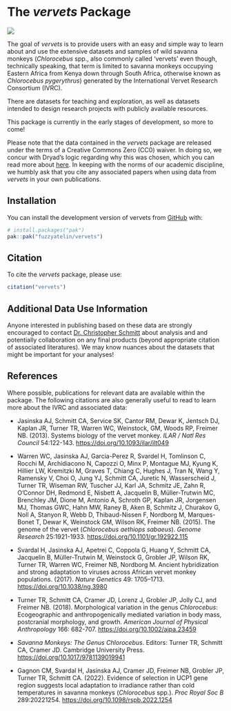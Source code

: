 
<!-- README.md is generated from README.Rmd. Please edit that file -->

# The *vervets* Package

<!-- badges: start -->
<!-- badges: end -->

![](img/humbert_soetdoring.png)

The goal of *vervets* is to provide users with an easy and simple way to
learn about and use the extensive datasets and samples of wild savanna
monkeys (*Chlorocebus* spp., also commonly called ‘vervets’ even though,
technically speaking, that term is limited to savanna monkeys occupying
Eastern Africa from Kenya down through South Africa, otherwise known as
*Chlorocebus pygerythrus*) generated by the International Vervet
Research Consortium (IVRC).

There are datasets for teaching and exploration, as well as datasets
intended to design research projects with publicly available resources.

This package is currently in the early stages of development, so more to
come!

Please note that the data contained in the *vervets* package are
released under the terms of a Creative Commons Zero (CC0) waiver. In
doing so, we concur with Dryad’s logic regarding why this was chosen,
which you can read more about
[here](https://blog.datadryad.org/2011/10/05/why-does-dryad-use-cc0/).
In keeping with the norms of our academic discipline, we humbly ask that
you cite any associated papers when using data from *vervets* in your
own publications.

## Installation

You can install the development version of vervets from
[GitHub](https://github.com/) with:

``` r
# install.packages("pak")
pak::pak("fuzzyatelin/vervets")
```

## Citation

To cite the *vervets* package, please use:

``` r
citation("vervets")
```

## Additional Data Use Information

Anyone interested in publishing based on these data are strongly
encouraged to contact [Dr. Christopher
Schmitt](https://www.evopropinquitous.net) about analysis and and
potentially collaboration on any final products (beyond appropriate
citation of associated literatures). We may know nuances about the
datasets that might be important for your analyses!

## References

Where possible, publications for relevant data are available within the
package. The following citations are also generally useful to read to
learn more about the IVRC and associated data:

- Jasinska AJ, Schmitt CA, Service SK, Cantor RM, Dewar K, Jentsch DJ,
  Kaplan JR, Turner TR, Warren WC, Weinstock, GM, Woods RP, Freimer NB.
  (2013). Systems biology of the vervet monkey. *ILAR / Natl Res
  Council* 54:122-143. <https://doi.org/10.1093/ilar/ilt049>

- Warren WC, Jasinska AJ, Garcia-Perez R, Svardel H, Tomlinson C, Rocchi
  M, Archidiacono N, Capozzi O, Minx P, Montague MJ, Kyung K, Hillier
  LW, Kremitzki M, Graves T, Chiang C, Hughes J, Tran N, Wang Y,
  Ramensky V, Choi O, Jung YJ, Schmitt CA, Juretic N, Wasserscheid J,
  Turner TR, Wiseman RW, Tuscher JJ, Karl JA, Schmitz JE, Zahn R,
  O’Connor DH, Redmond E, Nisbett A, Jacquelin B, Müller-Trutwin MC,
  Brenchley JM, Dione M, Antonio A, Schroth GP, Kaplan JR, Jorgensen MJ,
  Thomas GWC, Hahn MW, Raney B, Aken B, Schmitz J, Churakov G, Noll A,
  Stanyon R, Webb D, Thibaud-Nissen F, Nordborg M, Marques-Bonet T,
  Dewar K, Weinstock GM, Wilson RK, Freimer NB. (2015). The genome of
  the vervet (*Chlorocebus aethiops sabaeus*). *Genome Research*
  25:1921-1933. <https://doi.org/10.1101/gr.192922.115>

- Svardal H, Jasinska AJ, Apetrei C, Coppola G, Huang Y, Schmitt CA,
  Jacquelin B, Müller-Trutwin M, Weinstock G, Grobler JP, Wilson RK,
  Turner TR, Warren WC, Freimer NB, Nordborg M. Ancient hybridization
  and strong adaptation to viruses across African vervet monkey
  populations. (2017). *Nature Genetics* 49: 1705–1713.
  <https://doi.org/10.1038/ng.3980>

- Turner TR, Schmitt CA, Cramer JD, Lorenz J, Grobler JP, Jolly CJ, and
  Freimer NB. (2018). Morphological variation in the genus
  *Chlorocebus*: Ecogeographic and anthropogenically mediated variation
  in body mass, postcranial morphology, and growth. *American Journal of
  Physical Anthropology* 166: 682-707.
  <https://doi.org/10.1002/ajpa.23459>

- *Savanna Monkeys: The Genus Chlorocebus*. Editors: Turner TR, Schmitt
  CA, Cramer JD. Cambridge University Press.
  <https://doi.org/10.1017/9781139019941>

- Gagnon CM, Svardal H, Jasinska AJ, Cramer JD, Freimer NB, Grobler JP,
  Turner TR, Schmitt CA. (2022). Evidence of selection in UCP1 gene
  region suggests local adaptation to irradiance rather than cold
  temperatures in savanna monkeys (*Chlorocebus* spp.). *Proc Royal Soc
  B* 289:20221254. <https://doi.org/10.1098/rspb.2022.1254>
